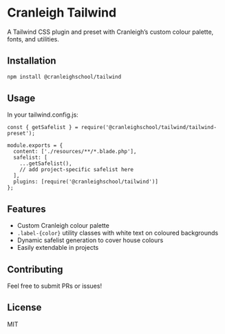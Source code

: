 # Cranleigh Tailwind

A Tailwind CSS plugin and preset with Cranleigh’s custom colour palette, fonts, and utilities.

## Installation

```bash
npm install @cranleighschool/tailwind
```
## Usage
In your tailwind.config.js:
```
const { getSafelist } = require('@cranleighschool/tailwind/tailwind-preset');

module.exports = {
  content: ['./resources/**/*.blade.php'],
  safelist: [
    ...getSafelist(),
    // add project-specific safelist here
  ],
  plugins: [require('@cranleighschool/tailwind')]
};
```
## Features
* Custom Cranleigh colour palette 
* `.label-{color}` utility classes with white text on coloured backgrounds
* Dynamic safelist generation to cover house colours
* Easily extendable in projects

## Contributing

Feel free to submit PRs or issues!

## License
MIT
